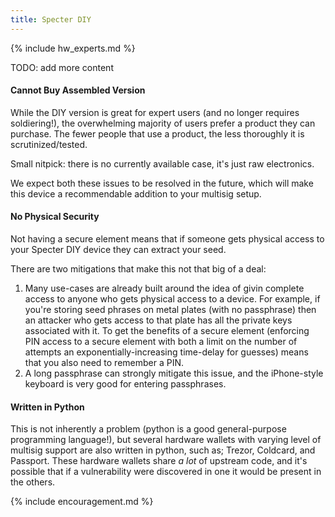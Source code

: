 ```yaml
---
title: Specter DIY
---
```


{% include hw_experts.md %}


TODO: add more content

#### Cannot Buy Assembled Version
While the DIY version is great for expert users (and no longer requires soldiering!), the overwhelming majority of users prefer a product they can purchase.
The fewer people that use a product, the less thoroughly it is scrutinized/tested.

Small nitpick: there is no currently available case, it's just raw electronics.

We expect both these issues to be resolved in the future, which will make this device a recommendable addition to your multisig setup.

#### No Physical Security
Not having a secure element means that if someone gets physical access to your Specter DIY device they can extract your seed.

There are two mitigations that make this not that big of a deal:
1. Many use-cases are already built around the idea of givin complete access to anyone who gets physical access to a device.
For example, if you're storing seed phrases on metal plates (with no passphrase) then an attacker who gets access to that plate has all the private keys associated with it.
To get the benefits of a secure element (enforcing PIN access to a secure element with both a limit on the number of attempts an exponentially-increasing time-delay for guesses) means that you also need to remember a PIN.
2. A long passphrase can strongly mitigate this issue, and the iPhone-style keyboard is very good for entering passphrases.

#### Written in Python
This is not inherently a problem (python is a good general-purpose programming language!), but several hardware wallets with varying level of multisig support are also written in python, such as; Trezor, Coldcard, and Passport.
These hardware wallets share *a lot* of upstream code, and it's possible that if a vulnerability were discovered in one it would be present in the others.

{% include encouragement.md %}

